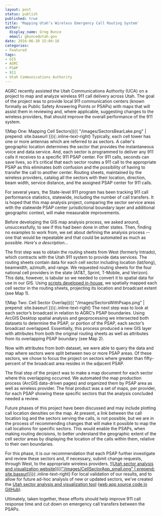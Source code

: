 ```yaml
---
layout: post
status: publish
published: true
title: 'Mapping Utah’s Wireless Emergency Call Routing System'
author:
  display_name: Greg Bunce
  email: gbunce@utah.gov
date: 2016-06-30 15:04:18
categories:
- Featured
tags:
- GIS
- AGRC
- PSAP
- 911
- Utah Communications Authority
---
```


AGRC recently assisted the Utah Communications Authority (UCA) on a project to map and analyze wireless 911 call delivery across Utah. The goal of the project was to provide local 911 communication centers (known formally as Public Safety Answering Points or PSAPs) with maps that will assist them in reviewing and, where applicable, suggesting changes to the wireless providers, that should improve the overall performance of the 911 system.

![Map One: Mapping Cell Sectors]({{ "/images/SectorsBearLake.png" | prepend: site.baseurl }}){:.inline-text-right} Typically, each cell tower has one or more antennas which are referred to as sectors.  A caller's geographic location determines the sector that provides the instantaneous voice and data service. And, each sector is programmed to deliver any 911 calls it receives to a specific 911 PSAP center. For 911 calls, seconds can save lives, so it’s critical that each sector routes a 911 call to the appropriate PSAP as this eliminates both confusion and the possibility of having to transfer the call to another center. Routing sheets, maintained by the wireless providers, catalog all the sectors with their location, direction, beam width, service distance, and the assigned PSAP center for 911 calls.

For several years, the State-level 911 program has been tracking 911 call performance statistics, statewide, including the number of call transfers. It is hoped that this map analysis project, comparing the sector service areas with the statewide PSAP center jurisdictional boundary layer and additional geographic context, will make measurable improvements.

Before developing the GIS map analysis process, we asked around, unsuccessfully, to see if this had been done in other states. Then, finding no examples to work from, we set about defining the analysis process -- one that would be repeatable and that could be automated as much as possible. _Here's a description..._

The first step was to obtain the routing sheets from West (formerly Intrado), which contracts with the Utah 911 system to provide data services.  The routing sheets contain data for each cell sector including location (lat/long), beamwidth, azimuth, and range.  We requested routing sheets for the four national cell providers in the state (AT&T, Sprint, T-Mobile, and Verizon).  This data, however, is tabular so we needed to convert it to spatial data for use in our GIS.  Using [scripts developed in-house](https://github.com/agrc/tower-circle-sectors), we spatially mapped each cell sector in the routing sheets, projecting its location and broadcast extent (see Map 1).

![Map Two: Cell Sector Overlap]({{ "/images/SectorsWithPsaps.png" | prepend: site.baseurl }}){:.inline-text-right} The next step was to look at each sector’s broadcast in relation to AGRC’s PSAP boundaries.  Using ArcGIS Desktop spatial analysis and geoprocessing we intersected both datasets to determine the PSAP, or portion of the PSAP, each sector’s broadcast overlapped.  Essentially, this process produced a new GIS layer with attributes from both the original routing sheets as well as attributes from its overlapping PSAP boundary (see Map 2).

Now with attributes from both dataset, we were able to query the data and map where sectors were split between two or more PSAP areas. Of these sectors, we chose to focus the project on sectors where greater than fifty-percent of the broadcast area resides in the adjacent PSAP.

The final step of the project was to make a map document for each sector where this overlapping occurred.  We automated the map production process (ArcGIS data-driven pages) and organized them by PSAP area as well as wireless provider.  The final product was a set of maps, per provider, for each PSAP showing these specific sectors that the analysis concluded needed a review.

Future phases of this project have been discussed and may include plotting call location densities on the map.  At present, a link between the call location log and the sectors serving the calls, is not possible, but we are in the process of recommending changes that will make it possible to map the call locations for specific sectors.  This would enable the PSAPs, when making routing decisions, to better understand the geographic extent of the cell sector areas by displaying the location of the calls within them, relative to their own boundaries.

For this phase, it is our recommendation that each PSAP further investigate and review these sectors and, if necessary, submit change requests, through West, to the appropriate wireless providers.
[![Utah sector analysis and visualization website]({{"/images/CellSectorApp_small.png" | prepend: site.baseurl}})]({{"http://mapserv.utah.gov/celltowercoverage/"}}){:.inline-text-right}
For local validation of our results, and to allow for future ad-hoc analysis of new or updated sectors, we've created the [Utah sector analysis and visualization tool](http://mapserv.utah.gov/celltowercoverage/) ([web app source code in GitHub](https://github.com/agrc/cell-tower-coverage)).

Ultimately, taken together, these efforts should help improve 911 call response time and cut down on emergency call transfers between the PSAPs.
